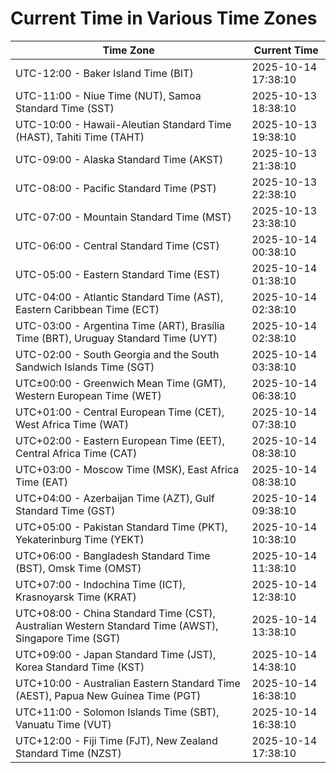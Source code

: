 # Current Time in Various Time Zones

| Time Zone | Current Time |
|-----------|--------------|
| UTC-12:00 - Baker Island Time (BIT) | 2025-10-14 17:38:10 |
| UTC-11:00 - Niue Time (NUT), Samoa Standard Time (SST) | 2025-10-13 18:38:10 |
| UTC-10:00 - Hawaii-Aleutian Standard Time (HAST), Tahiti Time (TAHT) | 2025-10-13 19:38:10 |
| UTC-09:00 - Alaska Standard Time (AKST) | 2025-10-13 21:38:10 |
| UTC-08:00 - Pacific Standard Time (PST) | 2025-10-13 22:38:10 |
| UTC-07:00 - Mountain Standard Time (MST) | 2025-10-13 23:38:10 |
| UTC-06:00 - Central Standard Time (CST) | 2025-10-14 00:38:10 |
| UTC-05:00 - Eastern Standard Time (EST) | 2025-10-14 01:38:10 |
| UTC-04:00 - Atlantic Standard Time (AST), Eastern Caribbean Time (ECT) | 2025-10-14 02:38:10 |
| UTC-03:00 - Argentina Time (ART), Brasília Time (BRT), Uruguay Standard Time (UYT) | 2025-10-14 02:38:10 |
| UTC-02:00 - South Georgia and the South Sandwich Islands Time (SGT) | 2025-10-14 03:38:10 |
| UTC±00:00 - Greenwich Mean Time (GMT), Western European Time (WET) | 2025-10-14 06:38:10 |
| UTC+01:00 - Central European Time (CET), West Africa Time (WAT) | 2025-10-14 07:38:10 |
| UTC+02:00 - Eastern European Time (EET), Central Africa Time (CAT) | 2025-10-14 08:38:10 |
| UTC+03:00 - Moscow Time (MSK), East Africa Time (EAT) | 2025-10-14 08:38:10 |
| UTC+04:00 - Azerbaijan Time (AZT), Gulf Standard Time (GST) | 2025-10-14 09:38:10 |
| UTC+05:00 - Pakistan Standard Time (PKT), Yekaterinburg Time (YEKT) | 2025-10-14 10:38:10 |
| UTC+06:00 - Bangladesh Standard Time (BST), Omsk Time (OMST) | 2025-10-14 11:38:10 |
| UTC+07:00 - Indochina Time (ICT), Krasnoyarsk Time (KRAT) | 2025-10-14 12:38:10 |
| UTC+08:00 - China Standard Time (CST), Australian Western Standard Time (AWST), Singapore Time (SGT) | 2025-10-14 13:38:10 |
| UTC+09:00 - Japan Standard Time (JST), Korea Standard Time (KST) | 2025-10-14 14:38:10 |
| UTC+10:00 - Australian Eastern Standard Time (AEST), Papua New Guinea Time (PGT) | 2025-10-14 16:38:10 |
| UTC+11:00 - Solomon Islands Time (SBT), Vanuatu Time (VUT) | 2025-10-14 16:38:10 |
| UTC+12:00 - Fiji Time (FJT), New Zealand Standard Time (NZST) | 2025-10-14 17:38:10 |
